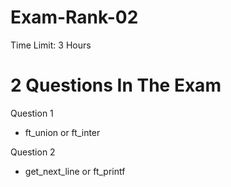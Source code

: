 # Exam-Rank-02
Time Limit: 3 Hours

# 2 Questions In The Exam

Question 1

- ft_union or ft_inter

Question 2

- get_next_line or ft_printf

